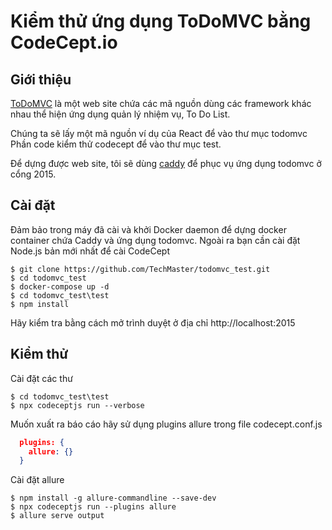 # Kiểm thử ứng dụng ToDoMVC bằng CodeCept.io
## Giới thiệu

[ToDoMVC](http://todomvc.com/) là một web site chứa các mã nguồn dùng các framework khác nhau thể hiện ứng dụng quản lý nhiệm vụ, To Do List.

Chúng ta sẽ lấy một mã nguồn ví dụ của React để vào thư mục todomvc
Phần code kiểm thử codecept để vào thư mục test.

Để dựng được web site, tôi sẽ dùng [caddy](https://caddyserver.com/) để phục vụ
ứng dụng todomvc ở cổng 2015.


## Cài đặt 
Đảm bảo trong máy đã cài và khởi Docker daemon để dựng docker container chứa Caddy và ứng dụng todomvc.
Ngoài ra bạn cần cài đặt Node.js bản mới nhất để cài CodeCept

```shell
$ git clone https://github.com/TechMaster/todomvc_test.git
$ cd todomvc_test
$ docker-compose up -d
$ cd todomvc_test\test
$ npm install
```

Hãy kiểm tra bằng cách mở trình duyệt ở địa chỉ http://localhost:2015

## Kiểm thử

Cài đặt các thư
```shell
$ cd todomvc_test\test
$ npx codeceptjs run --verbose
```

Muốn xuất ra báo cáo hãy sử dụng plugins allure trong file codecept.conf.js
```json
  plugins: {
    allure: {}
  }
```
Cài đặt allure
```shell
$ npm install -g allure-commandline --save-dev
$ npx codeceptjs run --plugins allure
$ allure serve output
```
